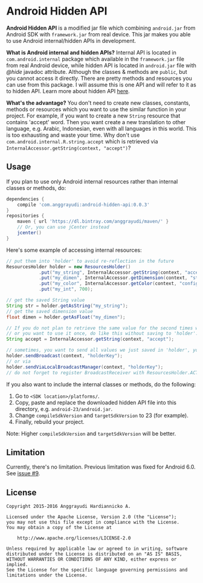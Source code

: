 # Android Hidden API
**Android Hidden API** is a modified jar file which combining `android.jar` from Android SDK with `framework.jar` from real device. This jar makes you able to use Android internal/hidden APIs in development.

**What is Android internal and hidden APIs?**
Internal API is located in `com.android.internal` package which available in the `framework.jar` file from real Android device, while hidden API is located in `android.jar` file with *@hide* javadoc attribute. Although the classes & methods are `public`, but you cannot access it directly. There are pretty methods and resources you can use from this package. I will assume this is one API and will refer to it as to hidden API. Learn more about hidden API [here][1].

**What's the advantage?**
You don't need to create new classes, constants, methods or resources which you want to use the similar function in your project. For example, if you want to create a new `String` resource that contains 'accept' word. Then you want create a new translation to other language, e.g. Arabic, Indonesian, even with all languages in this world. This is too exhausting and waste your time. Why don't use `com.android.internal.R.string.accept` which is retrieved via `InternalAccessor.getString(context, "accept")`?

## Usage
If you plan to use only Android internal resources rather than internal classes or methods,
do:

````gradle
dependencies {
    compile 'com.anggrayudi:android-hidden-api:0.0.3'
}
repositories {
    maven { url 'https://dl.bintray.com/anggrayudi/maven/' }
    // Or, you can use jCenter instead
    jcenter()
}
````

Here's some example of accessing internal resources:
    
```java
// put them into 'holder' to avoid re-reflection in the future
ResourcesHolder holder = new ResourcesHolder()
            .put("my_string", InternalAccessor.getString(context, "accept"))
            .put("my_dimen", InternalAccessor.getDimension(context, "status_bar_height"))
            .put("my_color", InternalAccessor.getColor(context, "config_defaultNotificationColor"))
            .put("my_int", 700);

// get the saved String value
String str = holder.getAsString("my_string");
// get the saved dimension value
float dimen = holder.getAsFloat("my_dimen");

// If you do not plan to retrieve the same value for the second times with InternalAccessor utility class,
// or you want to use it once, do like this without saving to 'holder':
String accept = InternalAccessor.getString(context, "accept");

// sometimes, you want to send all values we just saved in 'holder', you can send them with:
holder.sendBroadcast(context, "holderKey");
// or via
holder.sendViaLocalBroadcastManager(context, "holderKey");
// do not forget to register BroadcastReceiver with ResourcesHolder.ACTION_SEND_RESOURCES_HOLDER
```

If you also want to include the internal classes or methods, do the following:

1. Go to `<SDK location>/platforms/`.
2. Copy, paste and replace the downloaded hidden API file into this directory, e.g. `android-23/android.jar`.
3. Change `compileSdkVersion` and `targetSdkVersion` to 23 (for example).
4. Finally, rebuild your project.

Note: Higher `compileSdkVersion` and `targetSdkVersion` will be better.

## Limitation

Currently, there's no limitation. Previous limitation was fixed for Android 6.0. See [issue #9][2].

## License

    Copyright 2015-2016 Anggrayudi Hardiannicko A.
    
    Licensed under the Apache License, Version 2.0 (the "License");
    you may not use this file except in compliance with the License.
    You may obtain a copy of the License at
    
        http://www.apache.org/licenses/LICENSE-2.0
    
    Unless required by applicable law or agreed to in writing, software
    distributed under the License is distributed on an "AS IS" BASIS,
    WITHOUT WARRANTIES OR CONDITIONS OF ANY KIND, either express or implied.
    See the License for the specific language governing permissions and
    limitations under the License.


  [1]: https://devmaze.wordpress.com/2011/01/18/using-com-android-internal-part-1-introduction
  [2]: https://github.com/anggrayudi/android-hidden-api/issues/9
